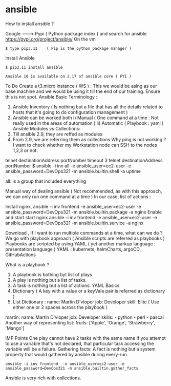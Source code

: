# ansible
How to install ansible ?

 Google ---> Pypi  ( Python package index ) and search for ansible 
    https://pypi.org/project/ansible/
On the vm

    $ type pip3.11    ( Pip is the python package manager )
Install Ansible

    $ pip3.11 install ansible  

    Ansible 10 is available on 2.17 of ansible core ( FYI )
To Do
Create a t3.micro instance ( WS ) : This we would be asing as our base machine and we would be using it till the end of our training.
Ensure this is not spot.
Ansible Basic Terminology :
1) Ansible Inventory  ( Is nothing but a file that has all the details related to hosts that it's going to do configuration management ) 
2) Ansible can be worked both 
        i) Manual     ( One command at a time : Not really used in the areas of automation )
        ii) Automatic ( Playbook : yaml )
Ansible Modules vs Collections:
1) Till ansible 2.9, they are reffed as modules 
2) From 2.9, we are referring them as collections
Why ping is not working ?
I want to check whether my Workstation node can SSH to the nodes 1,2,3 or not.

telnet destinationAddress portNumber
timeout 3 telnet destinationAddress portNumber
$ ansible -i inv all  -e ansible_user=ec2-user -e ansible_password=DevOps321 -m ansible.builtin.shell -a uptime

all: is a group that included everything

Manual way of dealing ansible ( Not recommended, as with this approach, we can only run one command at a time )
In our case, list of actions :

Install nginx,
ansible -i inv frontend  -e ansible_user=ec2-user -e ansible_password=DevOps321 -m ansible.builtin.package -a nginx
Enable and start start nginx
ansible -i inv frontend  -e ansible_user=ec2-user -e ansible_password=DevOps321 -m ansible.builtin.service -a nginx 

Download ,
If I want to run multiple commands at a time, what can we do ?
We go with playbook approach ( Ansible scripts are referred as playbooks )
Playbooks are scripted by using YAML ( yet another markup language : presentation language )
YAML : kubernets, helmCharts, argoCD, GitHubActions

What is a playbook ?
1) A playbook is bothing byt list of plays 
2) A play is nothing but a list of tasks.
3) A task is nothing but a list of actions.
YAML Basics
1) Dictionary    ( A key with a value or a keyVale pair is referred as dictionary )
2) List 
Dictionary :
    name: Martin D'vloper
    job: Developer
    skill: Elite
( Use either one or 2 spaces across the playbook )

martin: name: Martin D'vloper job: Developer skills: - python - perl - pascal
Another way of representing list: fruits: ['Apple', 'Orange', 'Strawberry', 'Mango']

IMP Points
One play cannot have 2 tasks with the same name
If you attempt to use a variable that's not declared, that particular task accessing the variable will be a failure.
Gathering facts:
A fact is nothing but a system property that would gathered by ansible during every-run.

    ansible -i inv frontend  -e ansible_user=ec2-user -e ansible_password=DevOps321 -m ansible.builtin.gather_facts
Ansible is very rich with collections.